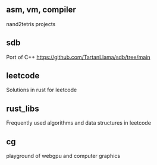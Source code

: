 ## asm, vm, compiler
nand2tetris projects

## sdb
Port of C++ https://github.com/TartanLlama/sdb/tree/main

## leetcode
Solutions in rust for leetcode

## rust_libs 
Frequently used algorithms and data structures in leetcode

## cg
playground of webgpu and computer graphics